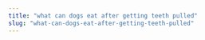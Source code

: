 ```yaml
---
title: "what can dogs eat after getting teeth pulled"
slug: "what-can-dogs-eat-after-getting-teeth-pulled"
---
```



